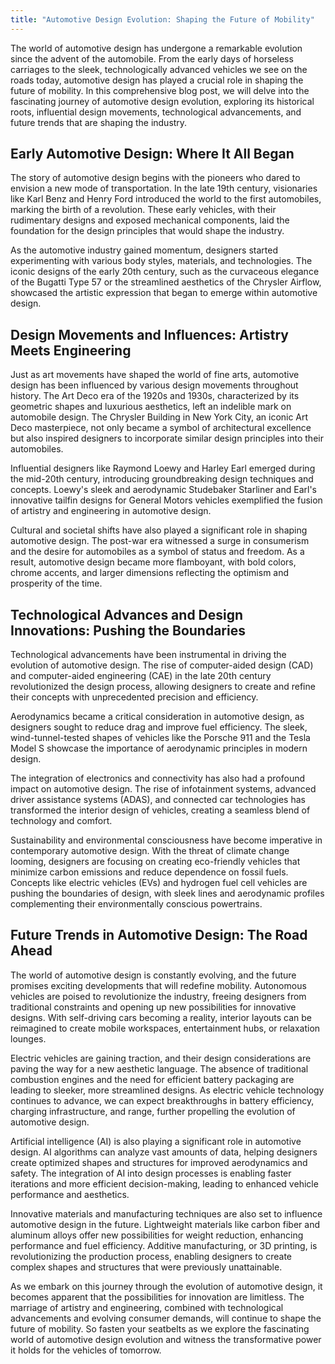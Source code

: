 ```yaml
---
title: "Automotive Design Evolution: Shaping the Future of Mobility"
---
```


The world of automotive design has undergone a remarkable evolution since the advent of the automobile. From the early days of horseless carriages to the sleek, technologically advanced vehicles we see on the roads today, automotive design has played a crucial role in shaping the future of mobility. In this comprehensive blog post, we will delve into the fascinating journey of automotive design evolution, exploring its historical roots, influential design movements, technological advancements, and future trends that are shaping the industry.

## Early Automotive Design: Where It All Began

The story of automotive design begins with the pioneers who dared to envision a new mode of transportation. In the late 19th century, visionaries like Karl Benz and Henry Ford introduced the world to the first automobiles, marking the birth of a revolution. These early vehicles, with their rudimentary designs and exposed mechanical components, laid the foundation for the design principles that would shape the industry.

As the automotive industry gained momentum, designers started experimenting with various body styles, materials, and technologies. The iconic designs of the early 20th century, such as the curvaceous elegance of the Bugatti Type 57 or the streamlined aesthetics of the Chrysler Airflow, showcased the artistic expression that began to emerge within automotive design.

## Design Movements and Influences: Artistry Meets Engineering

Just as art movements have shaped the world of fine arts, automotive design has been influenced by various design movements throughout history. The Art Deco era of the 1920s and 1930s, characterized by its geometric shapes and luxurious aesthetics, left an indelible mark on automobile design. The Chrysler Building in New York City, an iconic Art Deco masterpiece, not only became a symbol of architectural excellence but also inspired designers to incorporate similar design principles into their automobiles.

Influential designers like Raymond Loewy and Harley Earl emerged during the mid-20th century, introducing groundbreaking design techniques and concepts. Loewy's sleek and aerodynamic Studebaker Starliner and Earl's innovative tailfin designs for General Motors vehicles exemplified the fusion of artistry and engineering in automotive design.

Cultural and societal shifts have also played a significant role in shaping automotive design. The post-war era witnessed a surge in consumerism and the desire for automobiles as a symbol of status and freedom. As a result, automotive design became more flamboyant, with bold colors, chrome accents, and larger dimensions reflecting the optimism and prosperity of the time.

## Technological Advances and Design Innovations: Pushing the Boundaries

Technological advancements have been instrumental in driving the evolution of automotive design. The rise of computer-aided design (CAD) and computer-aided engineering (CAE) in the late 20th century revolutionized the design process, allowing designers to create and refine their concepts with unprecedented precision and efficiency.

Aerodynamics became a critical consideration in automotive design, as designers sought to reduce drag and improve fuel efficiency. The sleek, wind-tunnel-tested shapes of vehicles like the Porsche 911 and the Tesla Model S showcase the importance of aerodynamic principles in modern design.

The integration of electronics and connectivity has also had a profound impact on automotive design. The rise of infotainment systems, advanced driver assistance systems (ADAS), and connected car technologies has transformed the interior design of vehicles, creating a seamless blend of technology and comfort.

Sustainability and environmental consciousness have become imperative in contemporary automotive design. With the threat of climate change looming, designers are focusing on creating eco-friendly vehicles that minimize carbon emissions and reduce dependence on fossil fuels. Concepts like electric vehicles (EVs) and hydrogen fuel cell vehicles are pushing the boundaries of design, with sleek lines and aerodynamic profiles complementing their environmentally conscious powertrains.

## Future Trends in Automotive Design: The Road Ahead

The world of automotive design is constantly evolving, and the future promises exciting developments that will redefine mobility. Autonomous vehicles are poised to revolutionize the industry, freeing designers from traditional constraints and opening up new possibilities for innovative designs. With self-driving cars becoming a reality, interior layouts can be reimagined to create mobile workspaces, entertainment hubs, or relaxation lounges.

Electric vehicles are gaining traction, and their design considerations are paving the way for a new aesthetic language. The absence of traditional combustion engines and the need for efficient battery packaging are leading to sleeker, more streamlined designs. As electric vehicle technology continues to advance, we can expect breakthroughs in battery efficiency, charging infrastructure, and range, further propelling the evolution of automotive design.

Artificial intelligence (AI) is also playing a significant role in automotive design. AI algorithms can analyze vast amounts of data, helping designers create optimized shapes and structures for improved aerodynamics and safety. The integration of AI into design processes is enabling faster iterations and more efficient decision-making, leading to enhanced vehicle performance and aesthetics.

Innovative materials and manufacturing techniques are also set to influence automotive design in the future. Lightweight materials like carbon fiber and aluminum alloys offer new possibilities for weight reduction, enhancing performance and fuel efficiency. Additive manufacturing, or 3D printing, is revolutionizing the production process, enabling designers to create complex shapes and structures that were previously unattainable.

As we embark on this journey through the evolution of automotive design, it becomes apparent that the possibilities for innovation are limitless. The marriage of artistry and engineering, combined with technological advancements and evolving consumer demands, will continue to shape the future of mobility. So fasten your seatbelts as we explore the fascinating world of automotive design evolution and witness the transformative power it holds for the vehicles of tomorrow.